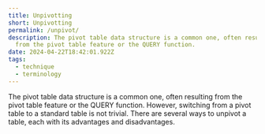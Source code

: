 ```yaml
---
title: Unpivotting
short: Unpivotting
permalink: /unpivot/
description: The pivot table data structure is a common one, often resulting
  from the pivot table feature or the QUERY function.
date: 2024-04-22T18:42:01.922Z
tags:
  - technique
  - terminology
---
```

The pivot table data structure is a common one, often resulting from the pivot table feature or the QUERY function. However, switching from a pivot table to a standard table is not trivial. There are several ways to unpivot a table, each with its advantages and disadvantages.